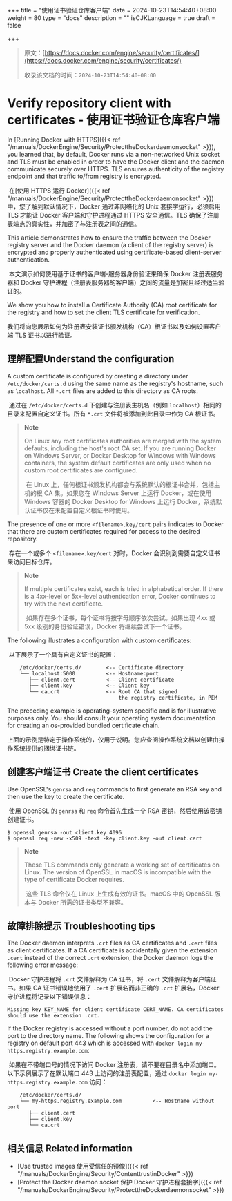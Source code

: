 +++
title = "使用证书验证仓库客户端"
date = 2024-10-23T14:54:40+08:00
weight = 80
type = "docs"
description = ""
isCJKLanguage = true
draft = false

+++

> 原文：[https://docs.docker.com/engine/security/certificates/](https://docs.docker.com/engine/security/certificates/)
>
> 收录该文档的时间：`2024-10-23T14:54:40+08:00`

# Verify repository client with certificates - 使用证书验证仓库客户端

In [Running Docker with HTTPS]({{< ref "/manuals/DockerEngine/Security/ProtecttheDockerdaemonsocket" >}}), you learned that, by default, Docker runs via a non-networked Unix socket and TLS must be enabled in order to have the Docker client and the daemon communicate securely over HTTPS. TLS ensures authenticity of the registry endpoint and that traffic to/from registry is encrypted.

​	在[使用 HTTPS 运行 Docker]({{< ref "/manuals/DockerEngine/Security/ProtecttheDockerdaemonsocket" >}})中，您了解到默认情况下，Docker 通过非网络化的 Unix 套接字运行，必须启用 TLS 才能让 Docker 客户端和守护进程通过 HTTPS 安全通信。TLS 确保了注册表端点的真实性，并加密了与注册表之间的通信。

This article demonstrates how to ensure the traffic between the Docker registry server and the Docker daemon (a client of the registry server) is encrypted and properly authenticated using certificate-based client-server authentication.

​	本文演示如何使用基于证书的客户端-服务器身份验证来确保 Docker 注册表服务器和 Docker 守护进程（注册表服务器的客户端）之间的流量是加密且经过适当验证的。

We show you how to install a Certificate Authority (CA) root certificate for the registry and how to set the client TLS certificate for verification.

​	我们将向您展示如何为注册表安装证书颁发机构（CA）根证书以及如何设置客户端 TLS 证书以进行验证。

## 理解配置Understand the configuration

A custom certificate is configured by creating a directory under `/etc/docker/certs.d` using the same name as the registry's hostname, such as `localhost`. All `*.crt` files are added to this directory as CA roots.

​	通过在 `/etc/docker/certs.d` 下创建与注册表主机名（例如 `localhost`）相同的目录来配置自定义证书。所有 `*.crt` 文件将被添加到此目录中作为 CA 根证书。

> **Note**
>
> 
>
> On Linux any root certificates authorities are merged with the system defaults, including the host's root CA set. If you are running Docker on Windows Server, or Docker Desktop for Windows with Windows containers, the system default certificates are only used when no custom root certificates are configured.
>
> ​	在 Linux 上，任何根证书颁发机构都会与系统默认的根证书合并，包括主机的根 CA 集。如果您在 Windows Server 上运行 Docker，或在使用 Windows 容器的 Docker Desktop for Windows 上运行 Docker，系统默认证书仅在未配置自定义根证书时使用。

The presence of one or more `<filename>.key/cert` pairs indicates to Docker that there are custom certificates required for access to the desired repository.

​	存在一个或多个 `<filename>.key/cert` 对时，Docker 会识别到需要自定义证书来访问目标仓库。

> **Note**
>
> 
>
> If multiple certificates exist, each is tried in alphabetical order. If there is a 4xx-level or 5xx-level authentication error, Docker continues to try with the next certificate.
>
> ​	如果存在多个证书，每个证书将按字母顺序依次尝试。如果出现 4xx 或 5xx 级别的身份验证错误，Docker 将继续尝试下一个证书。

The following illustrates a configuration with custom certificates:

​	以下展示了一个具有自定义证书的配置：



```text
    /etc/docker/certs.d/        <-- Certificate directory
    └── localhost:5000          <-- Hostname:port
       ├── client.cert          <-- Client certificate
       ├── client.key           <-- Client key
       └── ca.crt               <-- Root CA that signed
                                    the registry certificate, in PEM
```

The preceding example is operating-system specific and is for illustrative purposes only. You should consult your operating system documentation for creating an os-provided bundled certificate chain.

​	上面的示例是特定于操作系统的，仅用于说明。您应查阅操作系统文档以创建由操作系统提供的捆绑证书链。

## 创建客户端证书 Create the client certificates

Use OpenSSL's `genrsa` and `req` commands to first generate an RSA key and then use the key to create the certificate.

​	使用 OpenSSL 的 `genrsa` 和 `req` 命令首先生成一个 RSA 密钥，然后使用该密钥创建证书。



```console
$ openssl genrsa -out client.key 4096
$ openssl req -new -x509 -text -key client.key -out client.cert
```

> **Note**
>
> 
>
> These TLS commands only generate a working set of certificates on Linux. The version of OpenSSL in macOS is incompatible with the type of certificate Docker requires.
>
> ​	这些 TLS 命令仅在 Linux 上生成有效的证书。macOS 中的 OpenSSL 版本与 Docker 所需的证书类型不兼容。

## 故障排除提示 Troubleshooting tips

The Docker daemon interprets `.crt` files as CA certificates and `.cert` files as client certificates. If a CA certificate is accidentally given the extension `.cert` instead of the correct `.crt` extension, the Docker daemon logs the following error message:

​	Docker 守护进程将 `.crt` 文件解释为 CA 证书，将 `.cert` 文件解释为客户端证书。如果 CA 证书错误地使用了 `.cert` 扩展名而非正确的 `.crt` 扩展名，Docker 守护进程将记录以下错误信息：



```text
Missing key KEY_NAME for client certificate CERT_NAME. CA certificates should use the extension .crt.
```

If the Docker registry is accessed without a port number, do not add the port to the directory name. The following shows the configuration for a registry on default port 443 which is accessed with `docker login my-https.registry.example.com`:

​	如果在不带端口号的情况下访问 Docker 注册表，请不要在目录名中添加端口。以下示例展示了在默认端口 443 上访问的注册表配置，通过 `docker login my-https.registry.example.com` 访问：



```text
    /etc/docker/certs.d/
    └── my-https.registry.example.com          <-- Hostname without port
       ├── client.cert
       ├── client.key
       └── ca.crt
```

## 相关信息 Related information

- [Use trusted images 使用受信任的镜像]({{< ref "/manuals/DockerEngine/Security/ContenttrustinDocker" >}})
- [Protect the Docker daemon socket 保护 Docker 守护进程套接字]({{< ref "/manuals/DockerEngine/Security/ProtecttheDockerdaemonsocket" >}})
